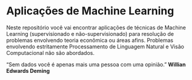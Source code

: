 # Aplicações de Machine Learning

Neste repositório você vai encontrar aplicações de técnicas de Machine Learning (supervisionado e não-supervisionado) para resolução de problemas envolvendo teoria econômica ou áreas afins. Problemas envolvendo estritamente Processamento de Linguagem Natural e Visão Computacional não são abordados.

“Sem dados você é apenas mais uma pessoa com uma opinião.” **Willian Edwards Deming**


 
